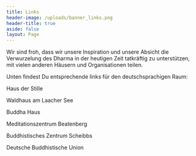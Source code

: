 ```yaml
---
title: Links
header-image: /uploads/banner_links.png
header-title: true
aside: false
layout: Page
---
```

Wir sind froh, dass wir unsere Inspiration und unsere Absicht die Verwurzelung des Dharma in der heutigen Zeit tatkräftig zu unterstützen, mit vielen anderen Häusern und Organisationen teilen.

Unten findest Du entsprechende links für den deutschsprachigen Raum:

Haus der Stille

Waldhaus am Laacher See

Buddha Haus

Meditationszentrum Beatenberg

Buddhistisches Zentrum Scheibbs

Deutsche Buddhistische Union
